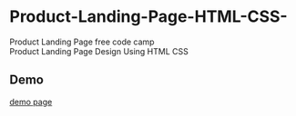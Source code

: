 # Product-Landing-Page-HTML-CSS-
Product Landing Page free code camp <br/>
Product Landing Page Design Using HTML CSS

## Demo
[demo page](https://codepen.io/ilyas99/full/BawzaaB)

